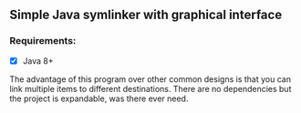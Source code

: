 ## Simple Java symlinker with graphical interface

### Requirements:
- [x] Java 8+

The advantage of this program over other common designs is that you can link multiple items to different destinations.
There are no dependencies but the project is expandable, was there ever need.
